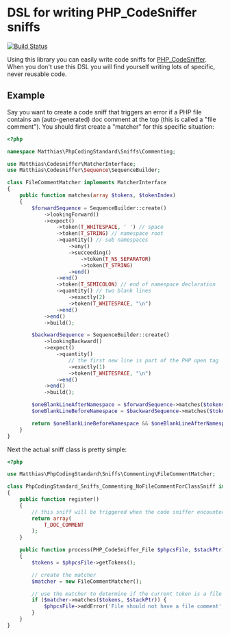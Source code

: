 # DSL for writing PHP_CodeSniffer sniffs

[![Build Status](https://secure.travis-ci.org/matthiasnoback/code-sniffer-sniff-dsl.png)](http://travis-ci.org/matthiasnoback/code-sniffer-sniff-dsl)

Using this library you can easily write code sniffs for [PHP_CodeSniffer](https://github.com/squizlabs/PHP_CodeSniffer).
When you don't use this DSL you will find yourself writing lots of specific, never reusable code.

## Example

Say you want to create a code sniff that triggers an error if a PHP file contains an (auto-generated) doc comment at the
top (this is called a "file comment"). You should first create a "matcher" for this specific situation:

```php
<?php

namespace Matthias\PhpCodingStandard\Sniffs\Commenting;

use Matthias\Codesniffer\MatcherInterface;
use Matthias\Codesniffer\Sequence\SequenceBuilder;

class FileCommentMatcher implements MatcherInterface
{
    public function matches(array $tokens, $tokenIndex)
    {
        $forwardSequence = SequenceBuilder::create()
            ->lookingForward()
            ->expect()
                ->token(T_WHITESPACE, ' ') // space
                ->token(T_STRING) // namespace root
                ->quantity() // sub namespaces
                    ->any()
                    ->succeeding()
                        ->token(T_NS_SEPARATOR)
                        ->token(T_STRING)
                    ->end()
                ->end()
                ->token(T_SEMICOLON) // end of namespace declaration
                ->quantity() // two blank lines
                    ->exactly(2)
                    ->token(T_WHITESPACE, "\n")
                ->end()
            ->end()
            ->build();

        $backwardSequence = SequenceBuilder::create()
            ->lookingBackward()
            ->expect()
                ->quantity()
                    // the first new line is part of the PHP open tag
                    ->exactly(1)
                    ->token(T_WHITESPACE, "\n")
                ->end()
            ->end()
            ->build();

        $oneBlankLineAfterNamespace = $forwardSequence->matches($tokens, $tokenIndex);
        $oneBlankLineBeforeNamespace = $backwardSequence->matches($tokens, $tokenIndex);

        return $oneBlankLineBeforeNamespace && $oneBlankLineAfterNamespace;
    }
}
```

Next the actual sniff class is pretty simple:

```php
<?php

use Matthias\PhpCodingStandard\Sniffs\Commenting\FileCommentMatcher;

class PhpCodingStandard_Sniffs_Commenting_NoFileCommentForClassSniff implements \PHP_CodeSniffer_Sniff
{
    public function register()
    {
        // this sniff will be triggered when the code sniffer encounters a T_DOC_COMMENT token
        return array(
            T_DOC_COMMENT
        );
    }

    public function process(PHP_CodeSniffer_File $phpcsFile, $stackPtr)
    {
        $tokens = $phpcsFile->getTokens();

        // create the matcher
        $matcher = new FileCommentMatcher();

        // use the matcher to determine if the current token is a file comment
        if ($matcher->matches($tokens, $stackPtr)) {
            $phpcsFile->addError('File should not have a file comment', $stackPtr);
        }
    }
}
```
